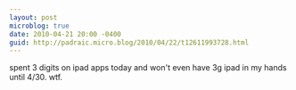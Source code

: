 ```yaml
---
layout: post
microblog: true
date: 2010-04-21 20:00 -0400
guid: http://padraic.micro.blog/2010/04/22/t12611993728.html
---
```

spent 3 digits on ipad apps today and won't even have 3g ipad in my hands until 4/30. wtf.
